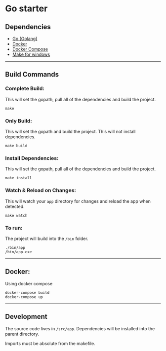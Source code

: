 # Go starter

## Dependencies

- [Go (Golang)](https://golang.org/)
- [Docker](https://www.docker.com/)
- [Docker Compose](https://docs.docker.com/compose/)
- [Make for windows](http://gnuwin32.sourceforge.net/packages/make.htm)

---

## Build Commands

### Complete Build:

This will set the gopath, pull all of the dependencies and build the project.

```
make
```

### Only Build:

This will set the gopath and build the project. This will not install dependencies.

```
make build
```

### Install Dependencies:

This will set the gopath, pull all of the dependencies and build the project.

```
make install
```

### Watch & Reload on Changes:

This will watch your `app` directory for changes and reload the app when detected.

```
make watch
```

### To run:

The project will build into the `/bin` folder.

```
./bin/app
/bin/app.exe
```

---

## Docker:

Using docker compose

```
docker-compose build
docker-compose up
```

---

## Development

The source code lives in `/src/app`.
Dependencies will be installed into the parent directory.

Imports must be absolute from the makefile.